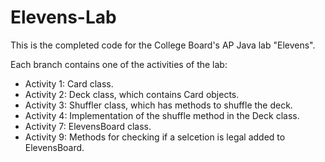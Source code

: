 # Elevens-Lab
This is the completed code for the College Board's AP Java lab "Elevens".

Each branch contains one of the activities of the lab:
- Activity 1: Card class.
- Activity 2: Deck class, which contains Card objects.
- Activity 3: Shuffler class, which has methods to shuffle the deck.
- Activity 4: Implementation of the shuffle method in the Deck class.
- Activity 7: ElevensBoard class.
- Activity 9: Methods for checking if a selcetion is legal added to ElevensBoard.
